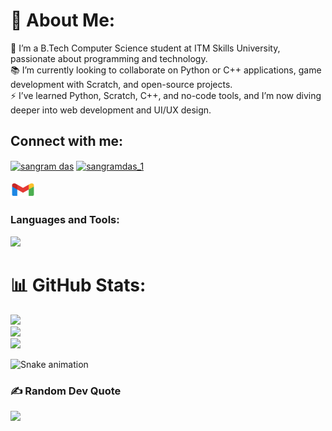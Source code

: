 # 🌟 About Me:
🌿 I’m a B.Tech Computer Science student at ITM Skills University, passionate about programming and technology.  
📚 I’m currently looking to collaborate on Python or C++ applications, game development with Scratch, and open-source projects.  
⚡ I’ve learned Python, Scratch, C++, and no-code tools, and I’m now diving deeper into web development and UI/UX design.

<h2 align="left">Connect with me:</h2>

<p align="left">
<a href="https://linkedin.com/in/rayan-rawat-22bb40315" target="blank"><img align="center" src="https://raw.githubusercontent.com/rahuldkjain/github-profile-readme-generator/master/src/images/icons/Social/linked-in-alt.svg" alt="sangram das" height="30" width="40" /></a>
<a href="https://instagram.com/rayan.22._" target="blank"><img align="center" src="https://raw.githubusercontent.com/rahuldkjain/github-profile-readme-generator/master/src/images/icons/Social/instagram.svg" alt="sangramdas_1" height="30" width="40" /></a>

<a href="mailto:rayanrawat26@gmail.com" target="blank"><img align="center" src="https://raw.githubusercontent.com/rahuldkjain/github-profile-readme-generator/master/src/images/icons/Social/Gmail.svg" alt="sangramr1qur" height="30" width="40" /></a>
</p>


<h3 align="left">Languages and Tools:</h3>
<img src="https://skillicons.dev/icons?i=c,java,html,css,vscode,github,figma,git,vercel,netlify" />


# 📊 GitHub Stats:
![](https://github-readme-stats.vercel.app/api?username=Rayan-17&theme=dark&hide_border=false&include_all_commits=true&count_private=true)<br/>
![](https://github-readme-streak-stats.herokuapp.com/?user=Rayan-17&theme=dark&hide_border=false)<br/>
![](https://github-readme-stats.vercel.app/api/top-langs/?username=Rayan-17&theme=dark&hide_border=false&include_all_commits=true&count_private=true&layout=compact)

<img src="https://raw.githubusercontent.com/Rayan-17/Rayan-17/output/snake.svg" alt="Snake animation" />

### ✍ Random Dev Quote
![](https://quotes-github-readme.vercel.app/api?type=vetical&theme=radical)
